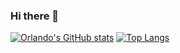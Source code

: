 ### Hi there 👋

[![Orlando's GitHub stats](https://github-readme-stats.vercel.app/api?username=oriverajr84&count_private=true&show_icons=true&theme=react&custom_title=Orlando%27s%20Github%20Stats)](https://github.com/oriverajr84/github-readme-stats)
[![Top Langs](https://github-readme-stats.vercel.app/api/top-langs/?username=oriverajr84&theme=react&langs_count=3&layout=compact)](https://github.com/oriverajr84/github-readme-stats)

<!--
**ORiveraJr84/ORiveraJr84** is a ✨ _special_ ✨ repository because its `README.md` (this file) appears on your GitHub profile.

Here are some ideas to get you started:

- 🔭 I’m currently working on ...
- 🌱 I’m currently learning ...
- 👯 I’m looking to collaborate on ...
- 🤔 I’m looking for help with ...
- 💬 Ask me about ...
- 📫 How to reach me: ...
- 😄 Pronouns: ...
- ⚡ Fun fact: ...
-->
